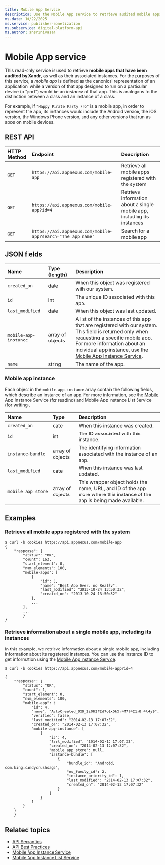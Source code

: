 ```yaml
---
title: Mobile App Service
description: Use the Mobile App service to retrieve audited mobile apps and their associated instances, with mobile apps being the canonical representation.
ms.date: 10/22/2025
ms.service: publisher-monetization
ms.subservice: digital-platform-api
ms.author: shsrinivasan
---
```


# Mobile App service

This read-only service is used to retrieve **mobile apps that have been audited by Xandr**, as well as their associated instances. For the purposes of this service, a *mobile app* is defined as the canonical representation of an application, while a version of that app designed to run on a particular device (a "port") would be an *instance* of that app. This is analogous to the distinction between a class and an instance of a class.

For example, if `"Happy Pirate Party Pro"` is a mobile app, in order to represent the app, its instances would include the Android version, the iOS version, the Windows Phone version, and any other versions that run as apps on mobile devices.

## REST API

| HTTP Method | Endpoint | Description |
|:---|:---|:---|
| `GET` | `https://api.appnexus.com/mobile-app` | Retrieve all mobile apps registered with the system |
| `GET` | `https://api.appnexus.com/mobile-app?id=4` | Retrieve information about a single mobile app, including its instances |
| `GET` | `https://api.appnexus.com/mobile-app?search="The app name"` | Search for a mobile app |

## JSON fields

| Name | Type (length) | Description |
|:---|:---|:---|
| `created_on` | date | When this object was registered with our system. |
| `id` | int | The unique ID associated with this app. |
| `last_modified` | date | When this object was last updated. |
| `mobile-app-instance` | array of objects | A list of the instances of this app that are registered with our system. This field is returned only when requesting a specific mobile app.<br>For more information about an individual app instance, use the [Mobile App Instance Service](./mobile-app-instance-service.md). |
| `name` | string | The name of the app. |

### Mobile app instance

Each object in the `mobile-app-instance` array contain the following fields, which describe an instance of an app. For more information, see the [Mobile App Instance Service](./mobile-app-instance-service.md) (for reading) and [Mobile App Instance List Service](./mobile-app-instance-list-service.md) (for writing).

| Name | Type | Description |
|:---|:---|:---|
| `created_on` | date | When this instance was created. |
| `id` | int | The ID associated with this instance. |
| `instance-bundle` | array of objects | The identifying information associated with the instance of an app. |
| `last_modified` | date | When this instance was last updated. |
| `mobile_app_store` | array of objects | This wrapper object holds the name, URL, and ID of the app store where this instance of the app is being made available. |

## Examples

### Retrieve all mobile apps registered with the system

```
$ curl -b cookies https://api.appnexus.com/mobile-app
{
    "response": {
        "status": "OK",
        "count": 163,
        "start_element": 0,
        "num_elements": 100,
        "mobile-apps": [
            {
                "id": 1,
                "name": "Best App Ever, no Really",
                "last_modified": "2013-10-24 13:50:32",
                "created_on": "2013-10-24 13:50:32"
            },
            ...
        ],
        ...
        }
}
```

### Retrieve information about a single mobile app, including its instances

In this example, we retrieve information about a single mobile app, including information about its registered instances. You can use the instance ID to get information using the [Mobile App Instance Service](./mobile-app-instance-service.md).

```
$ curl -b cookies https://api.appnexus.com/mobile-app?id=4
 
{
    "response": {
        "status": "OK",
        "count": 1,
        "start_element": 0,
        "num_elements": 100,
        "mobile-app": {
            "id": 4,
            "name": "AutoCreated_958_2i0H2F2d7o9x6k5r4M7l4I1s8r4l4y9",
            "verified": false,
            "last_modified": "2014-02-13 17:07:32",
            "created_on": "2014-02-13 17:07:32",
            "mobile-app-instance": [
                {
                    "id": 4,
                    "last_modified": "2014-02-13 17:07:32",
                    "created_on": "2014-02-13 17:07:32",
                    "mobile_app_store": null,
                    "instance-bundle": [
                        {
                            "bundle_id": "Android, com.king.candycrushsaga",
                            "os_family_id": 2,
                            "instance_priority_id": 1,
                            "last_modified": "2014-02-13 17:07:32",
                            "created_on": "2014-02-13 17:07:32"
                        }
                    ]
                }
            ]
        }
    }
    }
```

## Related topics

- [API Semantics](./api-semantics.md)
- [API Best Practices](./api-best-practices.md)
- [Mobile App Instance Service](./mobile-app-instance-service.md)
- [Mobile App Instance List Service](./mobile-app-instance-list-service.md)
